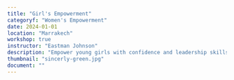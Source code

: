 ```yaml
---
title: "Girl's Empowerment"
categoryf: "Women's Empowerment"
date: 2024-01-01
location: "Marrakech"
workshop: true
instructor: "Eastman Johnson"
description: "Empower young girls with confidence and leadership skills."
thumbnail: "sincerly-green.jpg"
document: ""
---
```

